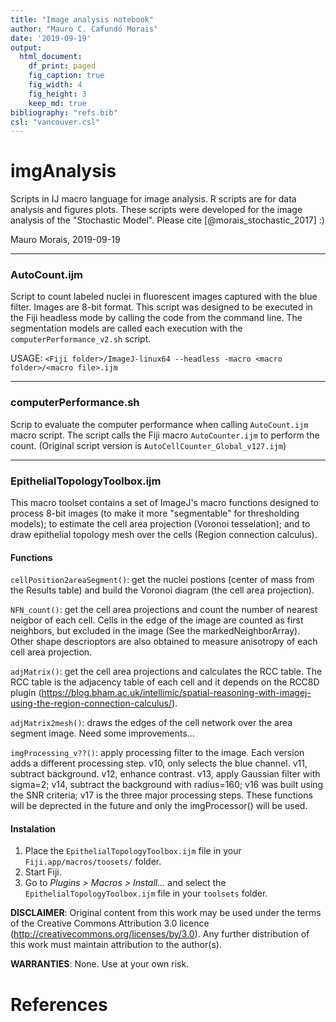 ```yaml
---
title: "Image analysis notebook"
author: "Mauro C. Cafundó Morais"
date: '2019-09-19'
output:
  html_document:
    df_print: paged
    fig_caption: true
    fig_width: 4
    fig_height: 3
    keep_md: true
bibliography: "refs.bib"
csl: "vancouver.csl"
---
```

# imgAnalysis
Scripts in IJ macro language for image analysis. R scripts are for data analysis and figures plots. These scripts were developed for the image analysis of the "Stochastic Model". Please cite [@morais_stochastic_2017] :)

Mauro Morais, 2019-09-19

***
### AutoCount.ijm
Script to count labeled nuclei in fluorescent images captured with the blue	filter. Images are 8-bit format. This script was designed to be executed in the Fiji headless mode by calling the code from the command line. The segmentation models are called each execution with the `computerPerformance_v2.sh` script.

USAGE:
`<Fiji folder>/ImageJ-linux64 --headless -macro <macro folder>/<macro file>.ijm`

***
### computerPerformance.sh
Scrip to evaluate the computer performance when calling `AutoCount.ijm` macro script. The script calls the Fiji macro `AutoCounter.ijm` to perform the count. (Original script version is `AutoCellCounter_Global_v127.ijm`)

***
### EpithelialTopologyToolbox.ijm
This macro toolset contains a set of ImageJ's macro functions designed to process 8-bit images (to make it more "segmentable" for thresholding models); to estimate the cell area projection (Voronoi tesselation); and to draw epithelial topology mesh over the cells (Region connection calculus).

#### Functions
`cellPosition2areaSegment()`: get the nuclei postions (center of mass from the Results table) and build the Voronoi diagram (the cell area projection).
		
`NFN_count()`: get the cell area projections and count the number of nearest neigbor of each cell. Cells in the edge of the image are counted as first neighbors, but excluded in the image (See the markedNeighborArray). Other shape descrioptors are also obtained to measure anisotropy of each cell area projection.
	
`adjMatrix()`: get the cell area projections and calculates the RCC table. The RCC table is the adjacency table of each cell and it depends on the RCC8D plugin 
(https://blog.bham.ac.uk/intellimic/spatial-reasoning-with-imagej-using-the-region-connection-calculus/).

`adjMatrix2mesh()`: draws the edges of the cell network over the area segment image. Need some improvements...
	
`imgProcessing_v??()`: apply processing filter to the image. Each version adds a different processing step. v10, only selects the blue channel. v11, subtract background. v12, enhance contrast. v13, apply Gaussian filter with sigma=2; v14, subtract the background with radius=160; v16 was built using the SNR criteria; v17 is the three major processing steps. These functions will be deprected in the future and only the imgProcessor() will be used.

#### Instalation
1. Place the `EpithelialTopologyToolbox.ijm` file in your `Fiji.app/macros/toosets/` folder.
2. Start Fiji.
3. Go to _Plugins > Macros > Install..._ and select the `EpithelialTopologyToolbox.ijm` file in your `toolsets` folder.

**DISCLAIMER**: Original content from this work may be used under the terms of the Creative Commons Attribution 3.0 licence (http://creativecommons.org/licenses/by/3.0). Any further distribution of this work must maintain attribution to the author(s).

**WARRANTIES**: None. Use at your own risk.

# References
